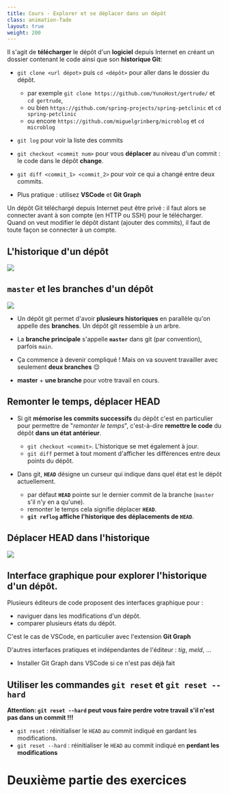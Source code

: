 ```yaml
---
title: Cours - Explorer et se déplacer dans un dépôt
class: animation-fade
layout: true
weight: 200
---
```


Il s'agit de **télécharger** le dépôt d'un **logiciel** depuis Internet en créant un dossier contenant le code ainsi que son **historique Git**:

- `git clone <url dépot>` puis `cd <dépôt>` pour aller dans le dossier du dépôt.

  - par exemple `git clone https://github.com/YunoHost/gertrude/` et `cd gertrude`,
  - ou bien `https://github.com/spring-projects/spring-petclinic` et `cd spring-petclinic`
  - ou encore `https://github.com/miguelgrinberg/microblog` et `cd microblog`

- `git log` pour voir la liste des commits
- `git checkout <commit num>` pour vous **déplacer** au niveau d'un commit : le code dans le dépôt **change**.
- `git diff <commit_1> <commit_2>` pour voir ce qui a changé entre deux commits.
- Plus pratique : utilisez **VSCode** et **Git Graph**

Un dépôt Git téléchargé depuis Internet peut être privé : il faut alors se connecter avant à son compte (en HTTP ou SSH) pour le télécharger. Quand on veut modifier le dépôt distant (ajouter des commits), il faut de toute façon se connecter à un compte.

## L'historique d'un dépôt

![](/img/tig_history.png)

## `master` et les branches d'un dépôt

![](/img/git_branches_2.png)

- Un dépôt git permet d'avoir **plusieurs historiques** en parallèle qu'on appelle des **branches**. Un dépôt git ressemble à un arbre.

- La **branche principale** s'appelle **`master`** dans git (par convention), parfois `main`.

- Ça commence à devenir compliqué ! Mais on va souvent travailler avec seulement **deux branches** 😌

- **master** + **une branche** pour votre travail en cours.

## Remonter le temps, déplacer HEAD

- Si git **mémorise les commits successifs** du dépôt c'est en particulier pour permettre de "_remonter le temps_", c'est-à-dire **remettre le code** du dépôt **dans un état antérieur**.
  - `git checkout <commit>`. L'historique se met également à jour.
  - `git diff` permet à tout moment d'afficher les différences entre deux points du dépôt.

- Dans git, **`HEAD`** désigne un curseur qui indique dans quel état est le dépôt actuellement.
  - par défaut **`HEAD`** pointe sur le dernier commit de la branche (`master` s'il n'y en a qu'une).
  - remonter le temps cela signifie déplacer **`HEAD`**.
  - **`git reflog` affiche l'historique des déplacements de `HEAD`**.

## Déplacer HEAD dans l'historique

![](/img/head_point_3.jpg)

## Interface graphique pour explorer l'historique d'un dépôt.

Plusieurs éditeurs de code proposent des interfaces graphique pour :

- naviguer dans les modifications d'un dépôt.
- comparer plusieurs états du dépôt.

C'est le cas de VSCode, en particulier avec l'extension **Git Graph**

D'autres interfaces pratiques et indépendantes de l'éditeur : _tig_, _meld_, ...

- Installer Git Graph dans VSCode si ce n'est pas déjà fait

## Utiliser les commandes `git reset` et `git reset --hard`

**Attention: `git reset --hard` peut vous faire perdre votre travail s'il n'est pas dans un commit !!!**

- `git reset` : réinitialiser le `HEAD` au commit indiqué en gardant les modifications.
- `git reset --hard` : réinitialiser le `HEAD` au commit indiqué en **perdant les modifications**

# Deuxième partie des exercices
